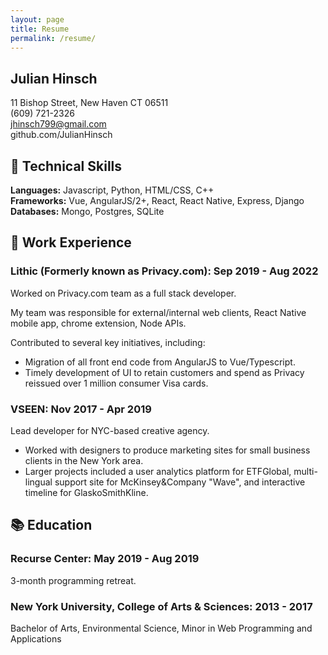 ```yaml
---
layout: page
title: Resume
permalink: /resume/
---
```


## Julian Hinsch

11 Bishop Street, New Haven CT 06511  
(609) 721-2326  
jhinsch799@gmail.com  
github.com/JulianHinsch

## :wrench: Technical Skills 

**Languages:**  Javascript, Python, HTML/CSS, C++  
**Frameworks:** Vue, AngularJS/2+, React, React Native, Express, Django  
**Databases:** Mongo, Postgres, SQLite  

## :briefcase: Work Experience 

### Lithic (Formerly known as Privacy.com): Sep 2019 - Aug 2022

Worked on Privacy.com team as a full stack developer.

My team was responsible for external/internal web clients, React Native mobile app, chrome extension, Node APIs.

Contributed to several key initiatives, including:

- Migration of all front end code from AngularJS to Vue/Typescript.
- Timely development of UI to retain customers and spend as Privacy reissued over 1 million consumer Visa cards.

### VSEEN: Nov 2017 -  Apr 2019

Lead developer for NYC-based creative agency.

- Worked with designers to produce marketing sites for small business clients in the New York area.
- Larger projects included a user analytics platform for ETFGlobal, multi-lingual support site for McKinsey&Company "Wave", and interactive timeline for GlaskoSmithKline.

## :books: Education 

### Recurse Center: May 2019 - Aug 2019

3-month programming retreat.

### New York University, College of Arts & Sciences: 2013 - 2017

Bachelor of Arts, Environmental Science, Minor in Web Programming and Applications

